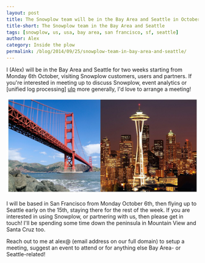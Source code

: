 ```yaml
---
layout: post
title: The Snowplow team will be in the Bay Area and Seattle in October - get in touch if you'd like to meet
title-short: The Snowplow team in the Bay Area and Seattle
tags: [snowplow, us, usa, bay area, san francisco, sf, seattle]
author: Alex
category: Inside the plow
permalink: /blog/2014/09/25/snowplow-team-in-bay-area-and-seattle/
---
```


I (Alex) will be in the Bay Area and Seattle for two weeks starting from Monday 6th October, visiting Snowplow customers, users and partners. If you're interested in meeting up to discuss Snowplow, event analytics or [unified log processing] [ulp] more generally, I'd love to arrange a meeting!

![sf-seattle](/assets/img/blog/2014/09/team-in-sf-seattle.jpg)

I will be based in San Francisco from Monday October 6th, then flying up to Seattle early on the 15th, staying there for the rest of the week. If you are interested in using Snowplow, or partnering with us, then please get in touch! I'll be spending some time down the peninsula in Mountain View and Santa Cruz too.

Reach out to me at alex@ (email address on our full domain) to setup a meeting, suggest an event to attend or for anything else Bay Area- or Seattle-related!

[ulp]: http://manning.com/dean/

